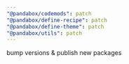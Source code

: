 ```yaml
---
"@pandabox/codemods": patch
"@pandabox/define-recipe": patch
"@pandabox/define-theme": patch
"@pandabox/utils": patch
---
```


bump versions & publish new packages
